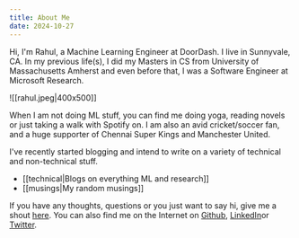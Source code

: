```yaml
---
title: About Me
date: 2024-10-27
---
```

Hi, I'm Rahul, a Machine Learning Engineer at DoorDash. I live in Sunnyvale, CA. In my previous life(s), I did my Masters in CS from University of Massachusetts Amherst and even before that, I was a Software Engineer at Microsoft Research.

![[rahul.jpeg|400x500]]

When I am not doing ML stuff, you can find me doing yoga, reading novels or just taking a walk with Spotify on. I am also an avid cricket/soccer fan, and a huge supporter of Chennai Super Kings and Manchester United.

I've recently started blogging and intend to write on a variety of technical and non-technical stuff.

- [[technical|Blogs on everything ML and research]]
- [[musings|My random musings]]

If you have any thoughts, questions or you just want to say hi, give me a shout [here](mailto:rahulseetharaman@gmail.com). You can also find me on the Internet on [Github](https://github.com/rahulseetharaman), [LinkedIn](https://www.linkedin.com/in/rahulsee/)or [Twitter](https://x.com/rahulsee98).